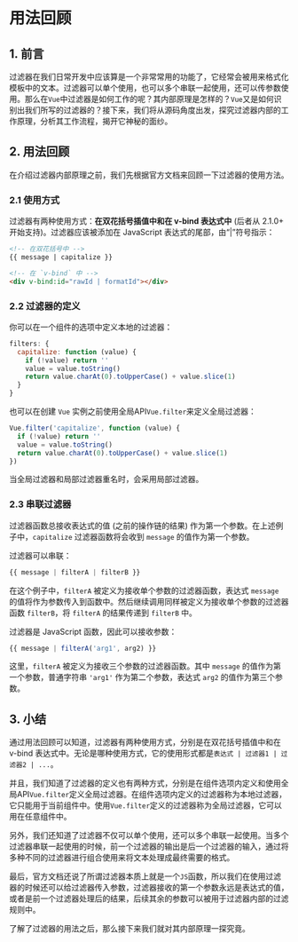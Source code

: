 

# 用法回顾

## 1. 前言

过滤器在我们日常开发中应该算是一个非常常用的功能了，它经常会被用来格式化模板中的文本。过滤器可以单个使用，也可以多个串联一起使用，还可以传参数使用。那么在`Vue`中过滤器是如何工作的呢？其内部原理是怎样的？`Vue`又是如何识别出我们所写的过滤器的？接下来，我们将从源码角度出发，探究过滤器内部的工作原理，分析其工作流程，揭开它神秘的面纱。

## 2. 用法回顾

在介绍过滤器内部原理之前，我们先根据官方文档来回顾一下过滤器的使用方法。

### 2.1 使用方式

过滤器有两种使用方式：**在双花括号插值中和在 v-bind 表达式中** (后者从 2.1.0+ 开始支持)。过滤器应该被添加在 JavaScript 表达式的尾部，由“|”符号指示：

```html
<!-- 在双花括号中 -->
{{ message | capitalize }}

<!-- 在 `v-bind` 中 -->
<div v-bind:id="rawId | formatId"></div>
```

### 2.2 过滤器的定义

你可以在一个组件的选项中定义本地的过滤器：

```javascript
filters: {
  capitalize: function (value) {
    if (!value) return ''
    value = value.toString()
    return value.charAt(0).toUpperCase() + value.slice(1)
  }
}
```

也可以在创建 `Vue` 实例之前使用全局API`Vue.filter`来定义全局过滤器：

```javascript
Vue.filter('capitalize', function (value) {
  if (!value) return ''
  value = value.toString()
  return value.charAt(0).toUpperCase() + value.slice(1)
})
```

当全局过滤器和局部过滤器重名时，会采用局部过滤器。

### 2.3 串联过滤器

过滤器函数总接收表达式的值 (之前的操作链的结果) 作为第一个参数。在上述例子中，`capitalize` 过滤器函数将会收到 `message` 的值作为第一个参数。

过滤器可以串联：

```javascript
{{ message | filterA | filterB }}
```

在这个例子中，`filterA` 被定义为接收单个参数的过滤器函数，表达式 `message` 的值将作为参数传入到函数中。然后继续调用同样被定义为接收单个参数的过滤器函数 `filterB`，将 `filterA` 的结果传递到 `filterB` 中。

过滤器是 JavaScript 函数，因此可以接收参数：

```javascript
{{ message | filterA('arg1', arg2) }}
```

这里，`filterA` 被定义为接收三个参数的过滤器函数。其中 `message` 的值作为第一个参数，普通字符串 `'arg1'` 作为第二个参数，表达式 `arg2` 的值作为第三个参数。

## 3. 小结

通过用法回顾可以知道，过滤器有两种使用方式，分别是在双花括号插值中和在 v-bind 表达式中。无论是哪种使用方式，它的使用形式都是`表达式 | 过滤器1 | 过滤器2 | ...`。

并且，我们知道了过滤器的定义也有两种方式，分别是在组件选项内定义和使用全局API`Vue.filter`定义全局过滤器。在组件选项内定义的过滤器称为本地过滤器，它只能用于当前组件中。使用`Vue.filter`定义的过滤器称为全局过滤器，它可以用在任意组件中。

另外，我们还知道了过滤器不仅可以单个使用，还可以多个串联一起使用。当多个过滤器串联一起使用的时候，前一个过滤器的输出是后一个过滤器的输入，通过将多种不同的过滤器进行组合使用来将文本处理成最终需要的格式。

最后，官方文档还说了所谓过滤器本质上就是一个`JS`函数，所以我们在使用过滤器的时候还可以给过滤器传入参数，过滤器接收的第一个参数永远是表达式的值，或者是前一个过滤器处理后的结果，后续其余的参数可以被用于过滤器内部的过滤规则中。

了解了过滤器的用法之后，那么接下来我们就对其内部原理一探究竟。
